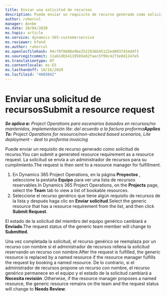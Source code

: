 ```yaml
---
title: Enviar una solicitud de recursos
description: Puede enviar un requisito de recurso generado como solicitud de recurso. La solicitud se envía a un administrador de recursos para su cumplimiento.
author: ruhercul
manager: Annbe
ms.date: 10/04/2020
ms.topic: article
ms.service: dynamics-365-customerservice
ms.reviewer: kfend
ms.author: ruhercul
ms.openlocfilehash: 94cf0f0d88e9be2522936b45122ed0037434d4f3
ms.sourcegitcommit: 11a61db54119503e82faec5f99c4273e8d1247e5
ms.translationtype: HT
ms.contentlocale: es-ES
ms.lasthandoff: 10/16/2020
ms.locfileid: "4085042"
---
```

# <a name="submit-a-resource-request"></a><span data-ttu-id="0bfe1-104">Enviar una solicitud de recursos</span><span class="sxs-lookup"><span data-stu-id="0bfe1-104">Submit a resource request</span></span>

<span data-ttu-id="0bfe1-105">_**Se aplica a:** Project Operations para escenarios basados en recursos/no mantenidos, implementación lite: del acuerdo a la factura proforma_</span><span class="sxs-lookup"><span data-stu-id="0bfe1-105">_**Applies To:** Project Operations for resource/non-stocked based scenarios, Lite deployment - deal to proforma invoicing_</span></span>

<span data-ttu-id="0bfe1-106">Puede enviar un requisito de recurso generado como solicitud de recurso.</span><span class="sxs-lookup"><span data-stu-id="0bfe1-106">You can submit a generated resource requirement as a resource request.</span></span> <span data-ttu-id="0bfe1-107">La solicitud se envía a un administrador de recursos para su cumplimiento.</span><span class="sxs-lookup"><span data-stu-id="0bfe1-107">The request is then sent to a resource manager for fulfillment.</span></span>

1. <span data-ttu-id="0bfe1-108">En Dynamics 365 Project Operations, en la página **Proyectos** , seleccione la pestaña **Equipo** para ver una lista de recursos reservables.</span><span class="sxs-lookup"><span data-stu-id="0bfe1-108">In Dynamics 365 Project Operations, on the **Projects** page, select the **Team** tab to view a list of bookable resources.</span></span> 
2. <span data-ttu-id="0bfe1-109">Seleccione el recurso genérico que tiene algún requisito de recursos de la lista y después haga clic en **Enviar solicitud**.</span><span class="sxs-lookup"><span data-stu-id="0bfe1-109">Select the generic resource that has a resource requirement from the list, and then click **Submit Request**.</span></span>

<span data-ttu-id="0bfe1-110">El estado de la solicitud del miembro del equipo genérico cambiará a **Enviado**.</span><span class="sxs-lookup"><span data-stu-id="0bfe1-110">The request status of the generic team member will change to **Submitted**.</span></span>

<span data-ttu-id="0bfe1-111">Una vez completada la solicitud, el recurso genérico se reemplaza por un recurso con nombre si el administrador de recursos rellena la solicitud reservando un recurso con nombre.</span><span class="sxs-lookup"><span data-stu-id="0bfe1-111">After the request is fulfilled, the generic resource is replaced by a named resource if the resource manager fulfills the request by booking a named resource.</span></span> <span data-ttu-id="0bfe1-112">De lo contrario, si el administrador de recursos propone un recurso con nombre, el recurso genérico permanece en el equipo y el estado de la solicitud cambiará a **Necesita revisión** .</span><span class="sxs-lookup"><span data-stu-id="0bfe1-112">Otherwise, if the resource manager proposes a named resource, the generic resource remains on the team and the request status will change to **Needs Review**.</span></span>
